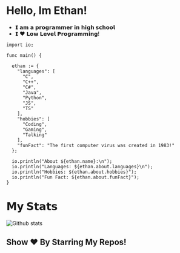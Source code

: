 # Hello, Im Ethan!

- 𝗜 𝗮𝗺 𝗮 𝗽𝗿𝗼𝗴𝗿𝗮𝗺𝗺𝗲𝗿 𝗶𝗻 𝗵𝗶𝗴𝗵 𝘀𝗰𝗵𝗼𝗼𝗹
- 𝗜 ❤️ 𝗟𝗼𝘄 𝗟𝗲𝘃𝗲𝗹 𝗣𝗿𝗼𝗴𝗿𝗮𝗺𝗺𝗶𝗻𝗴!

```
import io;

func main() {

  ethan := {
    "languages": [
      "C",
      "C++",
      "C#",
      "Java",
      "Python",
      "JS",
      "TS"
    ],
    "hobbies": [
      "Coding",
      "Gaming",
      "Talking"
    ],
    "funFact": "The first computer virus was created in 1983!"
  };

  io.println("About ${ethan.name}:\n");
  io.println("Languages: ${ethan.about.languages}\n");
  io.println("Hobbies: ${ethan.about.hobbies}");
  io.println("Fun Fact: ${ethan.about.funFact}");
}
```
# 𝗠𝘆 𝗦𝘁𝗮𝘁𝘀

![Github stats](https://github-readme-stats.vercel.app/api?username=classerase&show_icons=true&hide_border=true)

## Show ❤️ By Starring My Repos!
